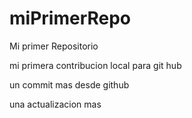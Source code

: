 # miPrimerRepo

Mi primer Repositorio

mi primera contribucion local para git hub

un commit mas desde github

una actualizacion mas
